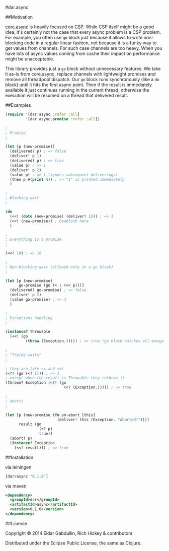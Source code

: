 #dar.async

##Motivation

[core.async](https://github.com/clojure/core.async) is heavily
focused on [CSP](http://en.wikipedia.org/wiki/Communicating_sequential_processes).
While CSP itself might be a good idea, it's certainly not the case that every async
problem is a CSP problem. For example, you often use `go` block just because
it allows to write non-blocking code in a regular linear fashion, not because it is
a funky way to get values from channels. For such case channels
are too heavy. When you have lots of async values coming from cache their
impact on performance might be unacceptable.

This library provides just a `go` block without unnecessary features.
We take it as-is from core.async, replace channels with lightweight promises
and remove all threadpool dispatch. Our `go` block runs synchronously (like a `do` block)
until it hits the first async point. Then if the result is immediately available
it just continues running in the current thread,
otherwise the execution will be resumed on a thread that delivered result.

##Examples

```clojure
(require '[dar.async :refer :all]
         '[dar.async.promise :refer :all])

;
; Promise
;

(let [p (new-promise)]
  (delivered? p) ; => false
  (deliver! p 1)
  (delivered? p) ; => true
  (value p) ; => 1
  (deliver! p 2)
  (value p) ; => 1 (ignors subsequent deliverings)
  (then p #(print %)) ; => "1" is printed immediately
  )

;
; Blocking wait
;

(do
  (<<! (doto (new-promise) (deliver! 1))) ; => 1
  (<<! (new-promise)) ; Deadlock here
  )

;
; Everything is a promise
;

(<<! 10) ; => 10

;
; Non-blocking wait (allowed only in a go block)
;

(let [p (new-promise)
      go-promise (go (+ 1 (<< p)))]
  (delivered? go-promise) ; => false
  (deliver! p 2)
  (value go-promise) ; => 3
  )

;
; Exceptions handling
;

(instance? Throwable
  (<<! (go
         (throw (Exception.))))) ; => true (go block catches all exceptions)

;
; "Trying waits"
;

; they are like << and <<!
(<?! (go (<? 1))) ; => 1
; except when the result is Throwable they rethrow it
(thrown? Exception (<?! (go
                          (<? (Exception.))))) ; => true

;
; aborts
;

(let [p (new-promise (fn on-abort [this]
                       (deliver! this (Exception. "Aborted!"))))
      result (go
               (<? p)
               true)]
  (abort! p)
  (instance? Exception
    (<<! result))) ; => true
```

##Installation

via leiningen

```clojure
[dar/async "0.1.0"]
```

via maven

```xml
<dependency>
  <groupId>dar</groupId>
  <artifactId>async</artifactId>
  <version>0.1.0</version>
</dependency>
```

##License

Copyright © 2014 Eldar Gabdullin, Rich Hickey & contributors

Distributed under the Eclipse Public License, the same as Clojure.
